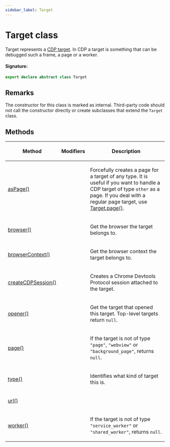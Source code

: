 ```yaml
---
sidebar_label: Target
---
```


# Target class

Target represents a [CDP target](https://chromedevtools.github.io/devtools-protocol/tot/Target/). In CDP a target is something that can be debugged such a frame, a page or a worker.

#### Signature:

```typescript
export declare abstract class Target
```

## Remarks

The constructor for this class is marked as internal. Third-party code should not call the constructor directly or create subclasses that extend the `Target` class.

## Methods

<table><thead><tr><th>

Method

</th><th>

Modifiers

</th><th>

Description

</th></tr></thead>
<tbody><tr><td>

<span id="aspage">[asPage()](./puppeteer.target.aspage.md)</span>

</td><td>

</td><td>

Forcefully creates a page for a target of any type. It is useful if you want to handle a CDP target of type `other` as a page. If you deal with a regular page target, use [Target.page()](./puppeteer.target.page.md).

</td></tr>
<tr><td>

<span id="browser">[browser()](./puppeteer.target.browser.md)</span>

</td><td>

</td><td>

Get the browser the target belongs to.

</td></tr>
<tr><td>

<span id="browsercontext">[browserContext()](./puppeteer.target.browsercontext.md)</span>

</td><td>

</td><td>

Get the browser context the target belongs to.

</td></tr>
<tr><td>

<span id="createcdpsession">[createCDPSession()](./puppeteer.target.createcdpsession.md)</span>

</td><td>

</td><td>

Creates a Chrome Devtools Protocol session attached to the target.

</td></tr>
<tr><td>

<span id="opener">[opener()](./puppeteer.target.opener.md)</span>

</td><td>

</td><td>

Get the target that opened this target. Top-level targets return `null`.

</td></tr>
<tr><td>

<span id="page">[page()](./puppeteer.target.page.md)</span>

</td><td>

</td><td>

If the target is not of type `"page"`, `"webview"` or `"background_page"`, returns `null`.

</td></tr>
<tr><td>

<span id="type">[type()](./puppeteer.target.type.md)</span>

</td><td>

</td><td>

Identifies what kind of target this is.

</td></tr>
<tr><td>

<span id="url">[url()](./puppeteer.target.url.md)</span>

</td><td>

</td><td>

</td></tr>
<tr><td>

<span id="worker">[worker()](./puppeteer.target.worker.md)</span>

</td><td>

</td><td>

If the target is not of type `"service_worker"` or `"shared_worker"`, returns `null`.

</td></tr>
</tbody></table>

